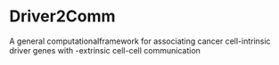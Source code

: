 # Driver2Comm
A general computationalframework for associating cancer cell-intrinsic driver genes with -extrinsic cell-cell communication
